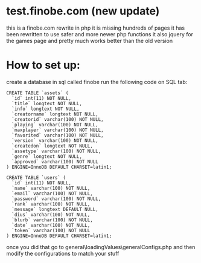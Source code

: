 # test.finobe.com (new update)
this is a finobe.com rewrite in php
it is missing hundreds of pages
it has been rewritten to use safer and more newer php functions
it also jquery for the games page and pretty much works better than the old version
# How to set up:
create a database in sql called finobe
run the following code on SQL tab:
```
CREATE TABLE `assets` (
  `id` int(11) NOT NULL,
  `title` longtext NOT NULL,
  `info` longtext NOT NULL,
  `creatorname` longtext NOT NULL,
  `creatorid` varchar(100) NOT NULL,
  `playing` varchar(100) NOT NULL,
  `maxplayer` varchar(100) NOT NULL,
  `favorited` varchar(100) NOT NULL,
  `version` varchar(100) NOT NULL,
  `createdon` longtext NOT NULL,
  `assetype` varchar(100) NOT NULL,
  `genre` longtext NOT NULL,
  `approved` varchar(100) NOT NULL
) ENGINE=InnoDB DEFAULT CHARSET=latin1;

CREATE TABLE `users` (
  `id` int(11) NOT NULL,
  `name` varchar(100) NOT NULL,
  `email` varchar(100) NOT NULL,
  `password` varchar(100) NOT NULL,
  `rank` varchar(100) NOT NULL,
  `message` longtext DEFAULT NULL,
  `dius` varchar(100) NOT NULL,
  `blurb` varchar(100) NOT NULL,
  `date` varchar(100) NOT NULL,
  `token` varchar(100) NOT NULL
) ENGINE=InnoDB DEFAULT CHARSET=latin1;
```
once you did that
go to general\loadingValues\generalConfigs.php
and then modify the configurations to match your stuff
